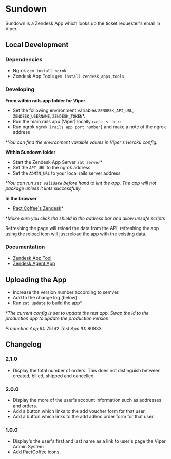 # Sundown

Sundown is a Zendesk App which looks up the ticket requester's email in Viper.

## Local Development
### Dependencies
* Ngrok `gem install ngrok`
* Zendesk App Tools `gem install zendesk_apps_tools`

### Developing
**From within rails app folder for Viper**
* Set the following environment variables `ZENDESK_API_URL`, `ZENDESK_USERNAME`, `ZENDESK_TOKEN`*.
* Run the main rails app (Viper) locally `rails s -b ::`
* Run ngrok `ngrok [rails app port number]` and make a note of the ngrok address

*_You can find the environment varaible values in Viper's Heroku config._

**Within Sundown folder**
* Start the Zendesk App Server `zat server`*
* Set the `API_URL` to the ngrok address 
* Set the `ADMIN_URL` to your local rails server address

*_You can run `zat validate` before hand to lint the app. The app will not package unless it lints successfully._

**In the browser**
* [Pact Coffee's Zendesk](pactcoffee.zendesk.com/agent?zat=true)*

*_Make sure you click the shield in the address bar and allow unsafe scripts_

Refreshing the page will reload the data from the API, refreshing the app using the reload icon will just reload the app with the existing data. 

### Documentation
* [Zendesk App Tool](https://developer.zendesk.com/apps/docs/agent/tools)
* [Zendesk Agent App](https://developer.zendesk.com/apps/docs/agent/introduction)

## Uploading the App
* Increase the version number according to semver.
* Add to the change log (below)
* Run `zat update` to build the app*

*_The current config is set to update the test app. Swap the id to the production app to update the production version._

*Production App ID:* 75162
*Test App ID:* 80833

## Changelog
### 2.1.0
* Display the total number of orders. This does not distinguish between created, billed, shipped and cancelled.

### 2.0.0
* Display the more of the user's account information such as addresses and orders.
* Add a button which links to the add voucher form for that user.
* Add a button which links to the add adhoc order form for that user.

### 1.0.0
* Display's the user's first and last name as a link to user's page the Viper Admin System
* Add PactCoffee icons
